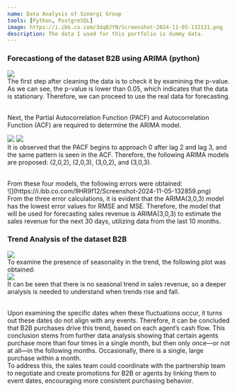 ```yaml
---
name: Data Analysis of Sinergi Group
tools: [Python, PostgreSQL]
image: https://i.ibb.co.com/3dq0JYN/Screenshot-2024-11-05-132131.png
description: The data I used for this portfolio is dummy data.
---
```


### Forecastiong of the dataset B2B using ARIMA (python)

![](https://i.ibb.co.com/3dq0JYN/Screenshot-2024-11-05-132131.png)
<br />
The first step after cleaning the data is to check it by examining the p-value. As we can see, the p-value is lower than 0.05, which indicates that the data is stationary. Therefore, we can proceed to use the real data for forecasting.

<br />
Next, the Partial Autocorrelation Function (PACF) and Autocorrelation Function (ACF) are required to determine the ARIMA model.
<br />

![](https://i.ibb.co.com/V9HB9J2/acf.png)
![](https://i.ibb.co.com/zSDrzx4/pacf.png)
<br />
It is observed that the PACF begins to approach 0 after lag 2 and lag 3, and the same pattern is seen in the ACF. Therefore, the following ARIMA models are proposed: (2,0,2), (2,0,3), (3,0,2), and (3,0,3).

<br />
From these four models, the following errors were obtained:
<br />
![](https://i.ibb.co.com/9HR9f12/Screenshot-2024-11-05-132859.png)
<br />
From the three error calculations, it is evident that the ARIMA(3,0,3) model has the lowest error values for RMSE and MSE. Therefore, the model that will be used for forecasting sales revenue is ARIMA(3,0,3) to estimate the sales revenue for the next 30 days, utilizing data from the last 10 months.

### Trend Analysis of the dataset B2B

![](https://i.ibb.co.com/JBYYSWH/Screenshot-2024-11-05-131009.png)
<br />
To examine the presence of seasonality in the trend, the following plot was obtained:
<br />
![](https://i.ibb.co.com/GHPRsyH/newplot.png)
<br />
It can be seen that there is no seasonal trend in sales revenue, so a deeper analysis is needed to understand when trends rise and fall.

<br />
Upon examining the specific dates when these fluctuations occur, it turns out these dates do not align with any events. Therefore, it can be concluded that B2B purchases drive this trend, based on each agent’s cash flow. This conclusion stems from further data analysis showing that certain agents purchase more than four times in a single month, but then only once—or not at all—in the following months. Occasionally, there is a single, large purchase within a month.
<br />
To address this, the sales team could coordinate with the partnership team to negotiate and create promotions for B2B or agents by linking them to event dates, encouraging more consistent purchasing behavior.
